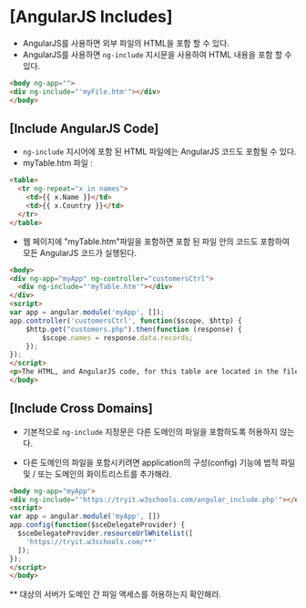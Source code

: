 # [AngularJS Includes]
 - AngularJS를 사용하면 외부 파일의 HTML을 포함 할 수 있다.
 - AngularJS를 사용하면 `ng-include` 지시문을 사용하여 HTML 내용을 포함 할 수 있다.
~~~HTML
<body ng-app="">
<div ng-include="'myFile.htm'"></div>
</body>
~~~

## [Include AngularJS Code]
 - `ng-include` 지시어에 포함 된 HTML 파일에는 AngularJS 코드도 포함될 수 있다.
 - myTable.htm 파일 :
~~~HTML
<table>
  <tr ng-repeat="x in names">
    <td>{{ x.Name }}</td>
    <td>{{ x.Country }}</td>
  </tr>
</table>
~~~

 - 웹 페이지에 "myTable.htm"파일을 포함하면 포함 된 파일 안의 코드도 포함하여 모든 AngularJS 코드가 실행된다.

~~~HTML
<body>
<div ng-app="myApp" ng-controller="customersCtrl">
  <div ng-include="'myTable.htm'"></div>
</div>
<script>
var app = angular.module('myApp', []);
app.controller('customersCtrl', function($scope, $http) {
    $http.get("customers.php").then(function (response) {
        $scope.names = response.data.records;
    });
});
</script>
<p>The HTML, and AngularJS code, for this table are located in the file "myTable.htm".</p>
</body>
~~~


## [Include Cross Domains]
 - 기본적으로 `ng-include` 지정문은 다른 도메인의 파일을 포함하도록 허용하지 않는다.

 - 다른 도메인의 파일을 포함시키려면 application의 구성(config) 기능에 법적 파일 및 / 또는 도메인의 화이트리스트를 추가해라.
~~~HTML
<body ng-app="myApp">
<div ng-include="'https://tryit.w3schools.com/angular_include.php'"></div>
<script>
var app = angular.module('myApp', [])
app.config(function($sceDelegateProvider) {
  $sceDelegateProvider.resourceUrlWhitelist([
    'https://tryit.w3schools.com/**'
  ]);
});
</script>
</body>
~~~
** 대상의 서버가 도메인 간 파일 액세스를 허용하는지 확인해라.
